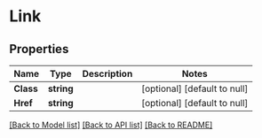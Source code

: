 # Link

## Properties
Name | Type | Description | Notes
------------ | ------------- | ------------- | -------------
**Class** | **string** |  | [optional] [default to null]
**Href** | **string** |  | [optional] [default to null]

[[Back to Model list]](../README.md#documentation-for-models) [[Back to API list]](../README.md#documentation-for-api-endpoints) [[Back to README]](../README.md)


